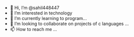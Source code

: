 - 👋 Hi, I’m @sahil448447
- 👀 I’m interested in technology
- 🌱 I’m currently learning  to program...
- 💞️ I’m looking to collaborate on projects of c languages ...
- 📫 How to reach me ...

<!---
sahil448447/sahil448447 is a ✨ special ✨ repository because its `README.md` (this file) appears on your GitHub profile.
You can click the Preview link to take a look at your changes.
--->
